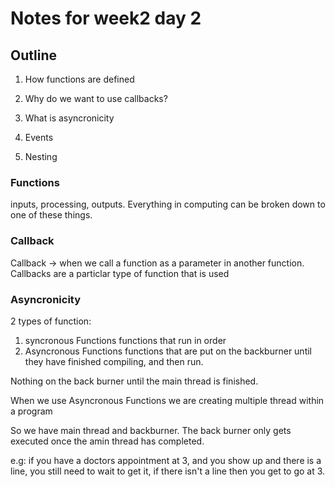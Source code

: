 # Notes for week2 day 2

## Outline

1) How functions are defined 

2) Why do we want to use callbacks? 

3) What is asyncronicity

4) Events 

5) Nesting 

### Functions

inputs, processing, outputs. Everything in computing can be broken down to one of these things. 

### Callback 

Callback -> when we call a function as a parameter in another function. Callbacks are a particlar type of function that is used 

### Asyncronicity

2 types of function: 

1) syncronous Functions
  functions that run in order
2) Asyncronous Functions
  functions that are put on the backburner until they have finished compiling, and then run. 

  Nothing on the back burner until the main thread is finished. 

When we use Asyncronous Functions we are creating multiple thread within a program

So we have main thread and backburner. The back burner only gets executed once the amin thread has completed. 

e.g: if you have a doctors appointment at 3, and you show up and there is a line, you still need to wait to get it, if there isn't a line then you get to go at 3. 
